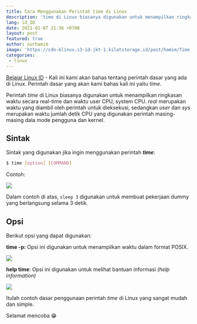 ```yaml
---
title: Cara Menggunakan Perintah time di Linux
description: 'time di Linux biasanya digunakan untuk menampilkan ringkasan waktu secara real-time dan waktu user CPU, system CPU'
lang: id_ID
date: 2021-01-07 21:36 +0700
layout: post
featured: true
author: nurhamim
image: 'https://cdn-blinux.s3-id-jkt-1.kilatstorage.id/post/hamim/Time.png'
categories:
 - linux
---
```


[Belajar Linux ID](https://belajarlinux.id) - Kali ini kami akan bahas tentang perintah dasar yang ada di Linux. Perintah dasar yang akan kami bahas kali ini yaitu *time*.

Perintah *time* di Linux biasanya digunakan untuk menampilkan ringkasan waktu secara real-time dan waktu user CPU, system CPU. *real* merupakan waktu yang diambil oleh perintah untuk dieksekusi, sedangkan *user* dan *sys* merupakan waktu jumlah detik CPU yang digunakan perintah masing-masing dala mode pengguna dan kernel.

## Sintak

Sintak yang digunakan jika ingin menggunakan perintah ***time***:

```bash
$ time [option] [COMMAND]
```

Contoh:

![](https://cdn-blinux.s3-id-jkt-1.kilatstorage.id/post/hamim/t1.png)

Dalam contoh di atas, `sleep 3` digunakan untuk membuat pekerjaan dummy yang berlangsung selama 3 detik.

## Opsi

Berikut opsi yang dapat digunakan:

**time -p:** Opsi ini digunakan untuk menampilkan waktu dalam format POSIX.

![](https://cdn-blinux.s3-id-jkt-1.kilatstorage.id/post/hamim/t2.png)

**help time**: Opsi ini digunakan untuk melihat bantuan informasi *(help information)*

![](https://cdn-blinux.s3-id-jkt-1.kilatstorage.id/post/hamim/t3.png)

Itulah contoh dasar penggunaan perintah *time* di Linux yang sangat mudah dan simple. 

Selamat mencoba 😁